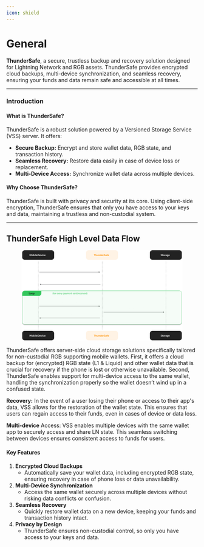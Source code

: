 ```yaml
---
icon: shield
---
```


# General

**ThunderSafe**, a secure, trustless backup and recovery solution designed for Lightning Network and RGB assets. ThunderSafe provides encrypted cloud backups, multi-device synchronization, and seamless recovery, ensuring your funds and data remain safe and accessible at all times.

***

### Introduction

#### What is ThunderSafe?

ThunderSafe is a robust solution powered by a Versioned Storage Service (VSS) server. It offers:

* **Secure Backup:** Encrypt and store wallet data, RGB state, and transaction history.
* **Seamless Recovery:** Restore data easily in case of device loss or replacement.
* **Multi-Device Access:** Synchronize wallet data across multiple devices.

#### Why Choose ThunderSafe?

ThunderSafe is built with privacy and security at its core. Using client-side encryption, ThunderSafe ensures that only you have access to your keys and data, maintaining a trustless and non-custodial system.

***

## ThunderSafe High Level Data Flow

<figure><img src="../.gitbook/assets/vss-diagram.png" alt=""><figcaption></figcaption></figure>

ThunderSafe offers server-side cloud storage solutions specifically tailored for non-custodial RGB supporting mobile wallets. First, it offers a cloud backup for (encrypted) RGB state (L1 & Liquid) and other wallet data that is crucial for recovery if the phone is lost or otherwise unavailable. Second, ThunderSafe enables support for multi-device access to the same wallet, handling the synchronization properly so the wallet doesn’t wind up in a confused state.

**Recovery:** In the event of a user losing their phone or access to their app's data, VSS allows for the restoration of the wallet state. This ensures that users can regain access to their funds, even in cases of device or data loss.

**Multi-device** Access: VSS enables multiple devices with the same wallet app to securely access and share LN state. This seamless switching between devices ensures consistent access to funds for users.

#### Key Features

1. **Encrypted Cloud Backups**
   * Automatically save your wallet data, including encrypted RGB state, ensuring recovery in case of phone loss or data unavailability.
2. **Multi-Device Synchronization**
   * Access the same wallet securely across multiple devices without risking data conflicts or confusion.
3. **Seamless Recovery**
   * Quickly restore wallet data on a new device, keeping your funds and transaction history intact.
4. **Privacy by Design**
   * ThunderSafe ensures non-custodial control, so only you have access to your keys and data.
